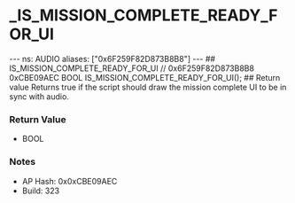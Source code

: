 # _IS_MISSION_COMPLETE_READY_FOR_UI

--- ns: AUDIO aliases: ["0x6F259F82D873B8B8"] --- ## IS_MISSION_COMPLETE_READY_FOR_UI  // 0x6F259F82D873B8B8 0xCBE09AEC BOOL IS_MISSION_COMPLETE_READY_FOR_UI();  ## Return value Returns true if the script should draw the mission complete UI to be in sync with audio.

### Return Value
* BOOL

### Notes
* AP Hash: 0x0xCBE09AEC
* Build: 323

